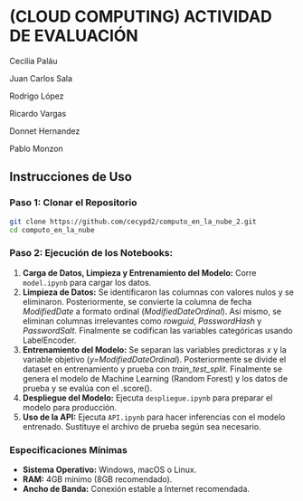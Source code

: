 # (CLOUD COMPUTING) ACTIVIDAD DE EVALUACIÓN

Cecilia Paláu

Juan Carlos Sala

Rodrigo López

Ricardo Vargas

Donnet Hernandez

Pablo Monzon

## Instrucciones de Uso

### Paso 1: Clonar el Repositorio
```bash
git clone https://github.com/cecypd2/computo_en_la_nube_2.git
cd computo_en_la_nube
```

### Paso 2: Ejecución de los Notebooks:
1. **Carga de Datos, Limpieza y Entrenamiento del Modelo:** Corre `model.ipynb` para cargar los datos.
2. **Limpieza de Datos:** Se identificaron las columnas con valores nulos y se eliminaron. Posteriormente, se convierte la columna de fecha *ModifiedDate* a formato ordinal (*ModifiedDateOrdinal*). Así mismo, se eliminan columnas irrelevantes como *rowguid*, *PasswordHash* y *PasswordSalt*. Finalmente se codifican las variables categóricas usando LabelEncoder.
3. **Entrenamiento del Modelo:** Se separan las variables predictoras *x* y la variable objetivo (*y=ModifiedDateOrdinal*). Posteriormente se divide el dataset en entrenamiento y prueba con *train_test_split*. Finalmente se genera el modelo de Machine Learning (Random Forest) y los datos de prueba y se evalúa con el .score().
5. **Despliegue del Modelo:** Ejecuta `despliegue.ipynb` para preparar el modelo para producción.
6. **Uso de la API:** Ejecuta `API.ipynb` para hacer inferencias con el modelo entrenado. Sustituye el archivo de prueba según sea necesario.

### Especificaciones Mínimas
- **Sistema Operativo:** Windows, macOS o Linux.
- **RAM:** 4GB mínimo (8GB recomendado).
- **Ancho de Banda:** Conexión estable a Internet recomendada.

